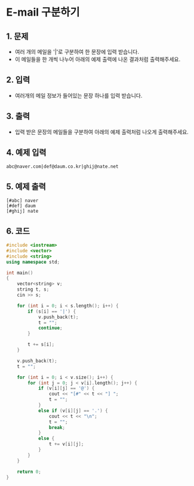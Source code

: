# E-mail 구분하기 #

## 1. 문제

- 여러 개의 메일을 '|'로 구분하여 한 문장에 입력 받습니다.
- 이 메일들을 한 개씩 나누어 아래의 예제 출력에 나온 결과처럼 출력해주세요.

## 2. 입력
- 여러개의 메일 정보가 들어있는 문장 하나를 입력 받습니다.

## 3. 출력
- 입력 받은 문장의 메일들을 구분하여 아래의 예제 출력처럼 나오게 출력해주세요.

## 4. 예제 입력
```
abc@naver.com|def@daum.co.kr|ghij@nate.net
```

## 5. 예제 출력
```
[#abc] naver
[#def] daum
[#ghij] nate
```

## 6. 코드
```c++
#include <iostream>
#include <vector>
#include <string>
using namespace std;

int main()
{
	vector<string> v;
	string t, s;
	cin >> s;

	for (int i = 0; i < s.length(); i++) {
		if (s[i] == '|') {
			v.push_back(t);
			t = "";
			continue;
		}

		t += s[i];
	}

	v.push_back(t);
	t = "";

	for (int i = 0; i < v.size(); i++) {
		for (int j = 0; j < v[i].length(); j++) {
			if (v[i][j] == '@') {
				cout << "[#" << t << "] ";
				t = "";
			}
			else if (v[i][j] == '.') {
				cout << t << "\n";
				t = "";
				break;
			}
			else {
				t += v[i][j];
			}
		}
	}

	return 0;
}
```
